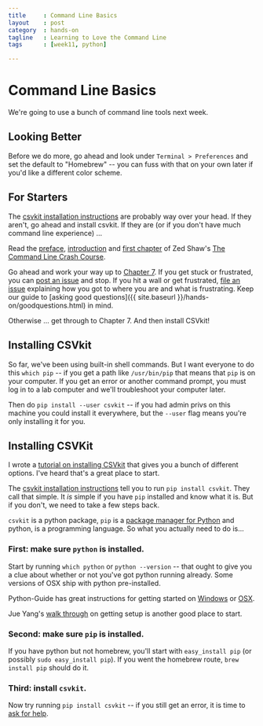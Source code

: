 ```yaml
---
title     : Command Line Basics
layout    : post
category  : hands-on
tagline   : Learning to Love the Command Line
tags      : [week11, python]

---
```


# Command Line Basics

We're going to use a bunch of command line tools next week.  

## Looking Better
Before we do more, go ahead and look under `Terminal > Preferences` and set the default to "Homebrew" -- you can fuss with that on your own later if you'd like a different color scheme.

## For Starters

The [csvkit installation instructions](http://csvkit.readthedocs.org/en/latest/install.html) are probably way over your head. If they aren't, go ahead and install csvkit. If they are (or if you don't have much command line experience) ...

Read the [preface](http://cli.learncodethehardway.org/book/preface.html), [introduction](http://cli.learncodethehardway.org/book/introduction.html) and [first chapter](http://cli.learncodethehardway.org/book/ex1.html) of Zed Shaw's [The Command Line Crash Course](http://cli.learncodethehardway.org/book/).

Go ahead and work your way up to [Chapter 7](http://cli.learncodethehardway.org/book/ex7.html). If you get stuck or frustrated, you can [post an issue](https://github.com/amandabee/CUNY-data-skills/issues) and stop. If you hit a wall or get frustrated, [file an issue](https://github.com/amandabee/CUNY-data-skills/issues) explaining how you got to where you are and what is frustrating.  Keep our guide to [asking good questions]({{ site.baseurl }}/hands-on/goodquestions.html) in mind. 

Otherwise ... get through to Chapter 7. And then install CSVkit!

## Installing CSVkit 
So far, we've been using built-in shell commands. But I want everyone to do this `which pip` -- if you get a path like `/usr/bin/pip` that means that `pip` is on your computer. If you get an error or another command prompt, you must log in to a lab computer and we'll troubleshoot your computer later.

Then do `pip install --user csvkit` -- if you had admin privs on this machine you could install it everywhere, but the `--user` flag means you're only installing it for you.

## Installing CSVKit

I wrote a [tutorial on installing CSVkit](https://github.com/amandabee/CUNY-SOJ-data-storytelling/wiki/Tutorial:-Installing-CSVKit) that gives you a bunch of different options. I've heard that's a great place to start. 

The [csvkit installation instructions](http://csvkit.readthedocs.org/en/0.9.1/install.html) tell you to run `pip install csvkit`. They call that simple. It *is* simple if you have `pip` installed and know what it is. But if you don't, we need to take a few steps back.

`csvkit` is a python package, `pip` is a [package manager for Python](https://en.wikipedia.org/wiki/Pip_%28package_manager%29) and python, is a programming language. So what you actually need to do is...

### First: make sure `python` is installed.

Start by running `which python` or `python --version` -- that ought to give you a clue about whether or not you've got python running already. Some versions of OSX ship with python pre-installed. 

Python-Guide has great instructions for getting started on [Windows](http://docs.python-guide.org/en/latest/starting/install/win/) or [OSX](http://docs.python-guide.org/en/latest/starting/install/osx/).

Jue Yang's [walk through](https://github.com/jueyang/know-your-tools) on getting setup is another good place to start. 

### Second: make sure `pip` is installed.

If you have python but not homebrew, you'll start with `easy_install pip` (or possibly `sudo easy_install pip`). If you went the homebrew route, `brew install pip` should do it. 

### Third: install `csvkit`. 

Now try running `pip install csvkit` -- if you still get an error, it is time to [ask for help](https://github.com/amandabee/CUNY-data-skills/issues). 

